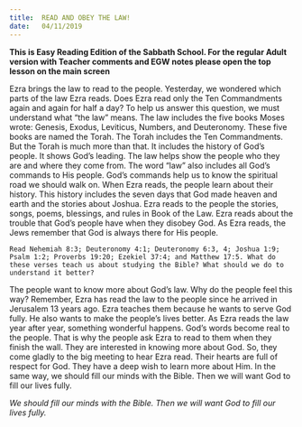 ```yaml
---
title:  READ AND OBEY THE LAW!
date:   04/11/2019
---
```


**This is Easy Reading Edition of the Sabbath School. For the regular Adult version with Teacher comments and EGW notes please open the top lesson on the main screen** 

Ezra brings the law to read to the people. Yesterday, we wondered which parts of the law Ezra reads. Does Ezra read only the Ten Commandments again and again for half a day? To help us answer this question, we must understand what “the law” means. The law includes the five books Moses wrote: Genesis, Exodus, Leviticus, Numbers, and Deuteronomy. These five books are named the Torah. The Torah includes the Ten Commandments. But the Torah is much more than that. It includes the history of God’s people. It shows God’s leading. The law helps show the people who they are and where they come from. The word “law” also includes all God’s commands to His people. God’s commands help us to know the spiritual road we should walk on. When Ezra reads, the people learn about their history. This history includes the seven days that God made heaven and earth and the stories about Joshua. Ezra reads to the people the stories, songs, poems, blessings, and rules in Book of the Law. Ezra reads about the trouble that God’s people have when they disobey God. As Ezra reads, the Jews remember that God is always there for His people.  

`Read Nehemiah 8:3; Deuteronomy 4:1; Deuteronomy 6:3, 4; Joshua 1:9; Psalm 1:2; Proverbs 19:20; Ezekiel 37:4; and Matthew 17:5. What do these verses teach us about studying the Bible? What should we do to understand it better?`

The people want to know more about God’s law. Why do the people feel this way? Remember, Ezra has read the law to the people since he arrived in Jerusalem 13 years ago. Ezra teaches them because he wants to serve God fully. He also wants to make the people’s lives better. As Ezra reads the law year after year, something wonderful happens. God’s words become real to the people. That is why the people ask Ezra to read to them when they finish the wall. They are interested in knowing more about God. So, they come gladly to the big meeting to hear Ezra read. Their hearts are full of respect for God. They have a deep wish to learn more about Him. In the same way, we should fill our minds with the Bible. Then we will want God to fill our lives fully.

_We should fill our minds with the Bible. Then we will want God to fill our lives fully._